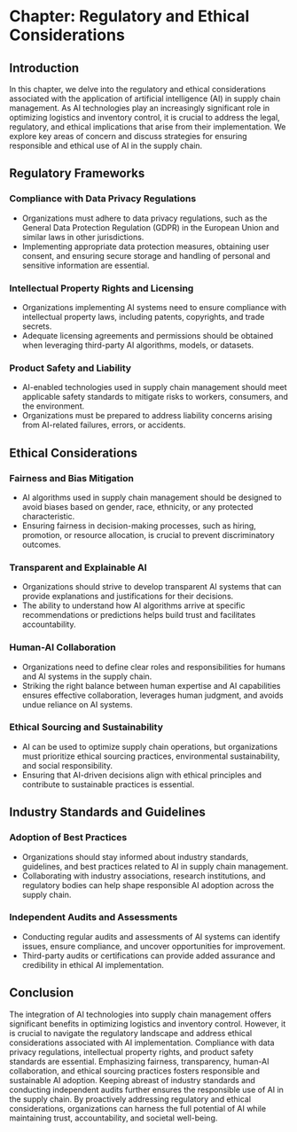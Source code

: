 Chapter: Regulatory and Ethical Considerations
==============================================

Introduction
------------

In this chapter, we delve into the regulatory and ethical considerations associated with the application of artificial intelligence (AI) in supply chain management. As AI technologies play an increasingly significant role in optimizing logistics and inventory control, it is crucial to address the legal, regulatory, and ethical implications that arise from their implementation. We explore key areas of concern and discuss strategies for ensuring responsible and ethical use of AI in the supply chain.

Regulatory Frameworks
---------------------

### Compliance with Data Privacy Regulations

* Organizations must adhere to data privacy regulations, such as the General Data Protection Regulation (GDPR) in the European Union and similar laws in other jurisdictions.
* Implementing appropriate data protection measures, obtaining user consent, and ensuring secure storage and handling of personal and sensitive information are essential.

### Intellectual Property Rights and Licensing

* Organizations implementing AI systems need to ensure compliance with intellectual property laws, including patents, copyrights, and trade secrets.
* Adequate licensing agreements and permissions should be obtained when leveraging third-party AI algorithms, models, or datasets.

### Product Safety and Liability

* AI-enabled technologies used in supply chain management should meet applicable safety standards to mitigate risks to workers, consumers, and the environment.
* Organizations must be prepared to address liability concerns arising from AI-related failures, errors, or accidents.

Ethical Considerations
----------------------

### Fairness and Bias Mitigation

* AI algorithms used in supply chain management should be designed to avoid biases based on gender, race, ethnicity, or any protected characteristic.
* Ensuring fairness in decision-making processes, such as hiring, promotion, or resource allocation, is crucial to prevent discriminatory outcomes.

### Transparent and Explainable AI

* Organizations should strive to develop transparent AI systems that can provide explanations and justifications for their decisions.
* The ability to understand how AI algorithms arrive at specific recommendations or predictions helps build trust and facilitates accountability.

### Human-AI Collaboration

* Organizations need to define clear roles and responsibilities for humans and AI systems in the supply chain.
* Striking the right balance between human expertise and AI capabilities ensures effective collaboration, leverages human judgment, and avoids undue reliance on AI systems.

### Ethical Sourcing and Sustainability

* AI can be used to optimize supply chain operations, but organizations must prioritize ethical sourcing practices, environmental sustainability, and social responsibility.
* Ensuring that AI-driven decisions align with ethical principles and contribute to sustainable practices is essential.

Industry Standards and Guidelines
---------------------------------

### Adoption of Best Practices

* Organizations should stay informed about industry standards, guidelines, and best practices related to AI in supply chain management.
* Collaborating with industry associations, research institutions, and regulatory bodies can help shape responsible AI adoption across the supply chain.

### Independent Audits and Assessments

* Conducting regular audits and assessments of AI systems can identify issues, ensure compliance, and uncover opportunities for improvement.
* Third-party audits or certifications can provide added assurance and credibility in ethical AI implementation.

Conclusion
----------

The integration of AI technologies into supply chain management offers significant benefits in optimizing logistics and inventory control. However, it is crucial to navigate the regulatory landscape and address ethical considerations associated with AI implementation. Compliance with data privacy regulations, intellectual property rights, and product safety standards are essential. Emphasizing fairness, transparency, human-AI collaboration, and ethical sourcing practices fosters responsible and sustainable AI adoption. Keeping abreast of industry standards and conducting independent audits further ensures the responsible use of AI in the supply chain. By proactively addressing regulatory and ethical considerations, organizations can harness the full potential of AI while maintaining trust, accountability, and societal well-being.
